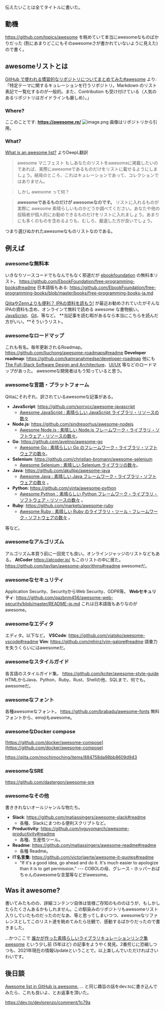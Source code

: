 伝えたいことは全てタイトルに書いた。

## 動機
https://github.com/topics/awesome
を眺めていて本当にawesomeなものばかりだった (割にあまりどこにもそのawesomeさが書かれていないように見えた) ので書く。

## awesomeリストとは
[GitHub で使われる慣習的なリポジトリについてまとめてみた#awesome](https://qiita.com/sta/items/c69d73fb1bb781fe6b9c#awesome) より: 
「特定テーマに関するキュレーションを行うリポジトリ。Markdown のリスト表記で一覧化するのが一般的。また、Contribution も受け付けている（人気のあるリポジトリはガイドラインも厳しめ）。」

### Where?
ここのことです: **https://awesome.re/**
![image.png](https://qiita-image-store.s3.ap-northeast-1.amazonaws.com/0/93824/050462c6-0e17-dd99-a922-276ca9253826.png)
画像はリポジトリから引用。

### What?
[What is an awesome list?](https://github.com/sindresorhus/awesome/blob/main/awesome.md) よりDeepL翻訳

> awesome マニフェスト
もしあなたのリストをawesomeに掲載したいのであれば、実際にawesomeであるものだけをリストに載せるようにしましょう。結局のところ、これはキュレーションであって、コレクションではありません。

> しかし awesome って何？

> **awesomeであるものだけが awesomeなのです。**
リストに入れるものが実際に awesome 素晴らしいものかどうか調べてください。あなたや他の投稿者が個人的にお勧めできるものだけをリストに入れましょう。あまりにも多くのものを含めるよりも、むしろ、厳選した方が良いでしょう。

つまり選びぬかれたawesomeなものリストなのである。


## 例えば

### awesomeな無料本
いきなりソースコードでもなんでもなく邪道だが [ebookfoundation](https://ebookfoundation.github.io/free-programming-books/) の無料本リスト。
https://github.com/EbookFoundation/free-programming-books#readme
日本語版もある: https://github.com/EbookFoundation/free-programming-books/blob/master/books/free-programming-books-ja.md

[QiitaやZennよりも便利？ IPAの資料を読もう!](https://zenn.dev/koduki/articles/d36e18c41b4bd0) が最近お勧めされていたがそんなIPAの資料も含め、オンラインで無料で読める awesome な書物揃い。[JavaScript](https://github.com/EbookFoundation/free-programming-books/blob/master/books/free-programming-books-ja.md#javascript)、[Git](https://github.com/EbookFoundation/free-programming-books/blob/master/books/free-programming-books-ja.md#git)、等など。
**当記事を読む暇があるなら本当にこちらを読んだ方がいい。**そういうリスト。

### awesomeなロードマップ
これも有名。毎年更新されるRoadmap。
https://github.com/liuchong/awesome-roadmaps#readme
**Developer roadmap**: https://github.com/kamranahmedse/developer-roadmap
他にも [The Full-Stack Software Design and Architecture](https://github.com/stemmlerjs/software-design-and-architecture-roadmap)、[UI/UX](https://github.com/togiberlin/ui-ux-designer-roadmap) 等などのロードマップがあった。
awesomeな開発者はもう知っていると思う。


### awesomeな言語・プラットフォーム
Qiitaにそれぞれ、訳されているawesomeな記事がある。

* **JavaScript**: https://github.com/sorrycc/awesome-javascript
    * [Awesome JavaScript : 素晴らしい JavaScript ライブラリ・リソースの数々](https://qiita.com/hatai/items/5bf899bfe8f5d86d2096)
* **Node.js**: https://github.com/sindresorhus/awesome-nodejs
    * [Awesome Node.js : 素晴しい Node.js フレームワーク・ライブラリ・ソフトウェア・リソースの数々](https://qiita.com/hatai/items/61030176a254cbe7ff2b)。
* **Go**: https://github.com/avelino/awesome-go
    * [Awesome Go : 素晴らしい Go のフレームワーク・ライブラリ・ソフトウェアの数々](https://qiita.com/hatai/items/f31914f37dc6c53b2bce)。
* **Selenium**: https://github.com/christian-bromann/awesome-selenium
    * [Awesome Selenium : 素晴しい Selenium ライブラリの数々](https://qiita.com/hatai/items/a4cbff763b9ee8a7879a)。
* **Java**: https://github.com/akullpp/awesome-java
    * [Awesome Java : 素晴しい Java フレームワーク・ライブラリ・ソフトウェアの数々](https://qiita.com/hatai/items/7868996e3eb5fa55f11a) 。
* **Python**: https://github.com/vinta/awesome-python
    * [Awesome Python：素晴らしい Python フレームワーク・ライブラリ・ソフトウェア・リソースの数々](https://qiita.com/hatai/items/34c91d4ee0b54bd7cb8b) 。
* **Ruby**: https://github.com/markets/awesome-ruby
    * [Awesome Ruby : 素晴しい Ruby のライブラリ・ツール・フレームワーク・ソフトウェアの数々](https://qiita.com/hatai/items/62766145f2e24fa1c246) 。

等など。

### awesomeなアルゴリズム
アルゴリズム本買う前に一回見ても良い。オンラインジャッジのリストなどもある。
**AtCoder** https://atcoder.jp/ もこのリストの中に居た。
https://github.com/tayllan/awesome-algorithms#readme
awesomeだ。

### awesomeなセキュリティ
Application Security、SecurityからWeb Security、GDPR等。
**Webセキュリティ**: https://github.com/qazbnm456/awesome-web-security/blob/master/README-jp.md
これは日本語版もありなのがawesome。

### awesomeなエディタ
エディタ。以下など。
**VSCode**: https://github.com/viatsko/awesome-vscode#readme
**Vim**: https://github.com/mhinz/vim-galore#readme
語彙力を失うくらいにはawesomeだ。

### awesomeなスタイルガイド
各言語のスタイルガイド集。
https://github.com/kciter/awesome-style-guide
HTMLからJava、Python、Ruby、Rust、Shellの他、SQLまで、何でも。awesomeだ。

### awesomeなフォント
各種awesomeなフォント。
https://github.com/brabadu/awesome-fonts
無料フォントから、emojiもawesome。

### awesomeなDocker compose
[https://github.com/docker/awesome-compose](https://github.com/docker/awesome-compose)

https://qiita.com/mochimoching/items/884758da98bb8609d943

### awesomeなSRE

https://github.com/dastergon/awesome-sre


### awesomeなその他

書ききれないオールジャンルな物たち。

* **Slack**: https://github.com/matiassingers/awesome-slack#readme
    * 各種、Slackにまつわる便利スクリプトなど。
* **Productivity**: https://github.com/jyguyomarch/awesome-productivity#readme
    * 各種、生産性ツール。
* **Readme**: https://github.com/matiassingers/awesome-readme#readme
    * 各種 Readme。
* **IT名言集**: https://github.com/victorlaerte/awesome-it-quotes#readme
    * “If it's a good idea, go ahead and do it. It's much easier to apologize than it is to get permission.” --- COBOLの母、グレース・ホッパーおばちゃんのawesomeな言葉等などがawesome。



## Was it awesome?

書いてみたものの、詳細コンテンツ自体は皆様ご存知のもののほうが、もしかしたらたくさんあるかもしれません。この馴染みのリポジトリもawesomeリスト入りしていたものだったのだなあ、等と思ってしまいつつ、awesomeなリファレンスとしてこのリスト達を眺めてみたら壮観で、感動するばかりだったので書きました。

…かつここで [誰かが作った素晴らしいライブラリキュレーションリンク集awesome](https://qiita.com/applideveloper/items/b1887cb5576cd3bd3941) という少し前 (5年ほど) の記事をようやく発見。2番煎じに恐縮しつつも、2021年現在の情報Updateということで。以上楽しんでいただければさいわいです。


## 後日談
[Awesome list in GitHub is awesome.](https://dev.to/e99h2121/awesome-list-in-github-is-awesome-17im) ... と同じ趣旨の話をdev.toに書き込んでみたら、これも良いよ、とお返事を頂いた。

https://dev.to/devlorenzo/comment/1c79a


